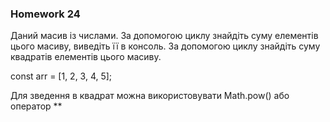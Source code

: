 ### Homework  24

Даний масив із числами. За допомогою циклу знайдіть суму елементів цього масиву, виведіть її в консоль.
За допомогою циклу знайдіть суму квадратів елементів цього масиву.

const arr = [1, 2, 3, 4, 5];

Для зведення в квадрат можна використовувати Math.pow() або оператор **

